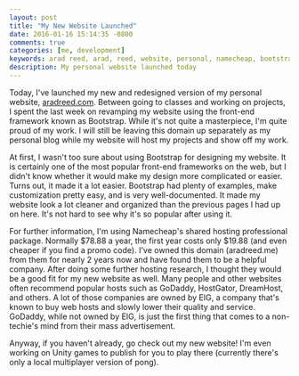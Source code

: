 ```yaml
---
layout: post
title: "My New Website Launched"
date: 2016-01-16 15:14:35 -0800
comments: true
categories: [me, development]
keywords: arad reed, arad, reed, website, personal, namecheap, bootstrap, blog
description: My personal website launched today
---
```


Today, I've launched my new and redesigned version of my personal website, <a href="http://aradreed.com">aradreed.com</a>. Between going to classes and working on projects, I spent the last week on revamping my website using the front-end framework known as Bootstrap. While it's not quite a masterpiece, I'm quite proud of my work. I will still be leaving this domain up separately as my personal blog while my website will host my projects and show off my work. <!-- more -->

At first, I wasn't too sure about using Bootstrap for designing my website. It is certainly one of the most popular front-end frameworks on the web, but I didn't know whether it would make my design more complicated or easier. Turns out, it made it a lot easier. Bootstrap had plenty of examples, make customization pretty easy, and is very well-documented. It made my website look a lot cleaner and organized than the previous pages I had up on here. It's not hard to see why it's so popular after using it. 

For further information, I'm using Namecheap's shared hosting professional package. Normally $78.88 a year, the first year costs only $19.88 (and even cheaper if you find a promo code). I've owned this domain (aradreed.me) from them for nearly 2 years now and have found them to be a helpful company. After doing some further hosting research, I thought they would be a good fit for my new website as well. Many people and other websites often recommend popular hosts such as GoDaddy, HostGator, DreamHost, and others. A lot of those companies are owned by EIG, a company that's known to buy web hosts and slowly lower their quality and service. GoDaddy, while not owned by EIG, is just the first thing that comes to a non-techie's mind from their mass advertisement. 

Anyway, if you haven't already, go check out my new website! I'm even working on Unity games to publish for you to play there (currently there's only a local multiplayer version of pong). 